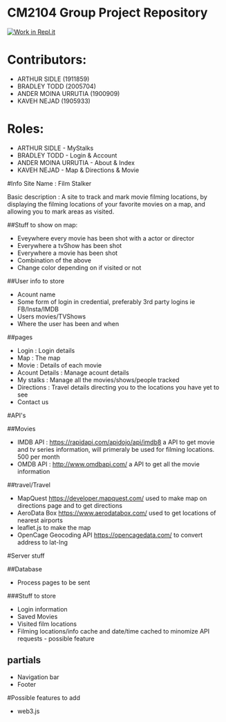 # CM2104 Group Project Repository

[![Work in Repl.it](https://classroom.github.com/assets/work-in-replit-14baed9a392b3a25080506f3b7b6d57f295ec2978f6f33ec97e36a161684cbe9.svg)](https://classroom.github.com/online_ide?assignment_repo_id=306342&assignment_repo_type=GroupAssignmentRepo)


<h1>Contributors:</h1>
<ul>
  <li>ARTHUR SIDLE (1911859)</li>
  <li>BRADLEY TODD (2005704)</li>
  <li>ANDER MOINA URRUTIA (1900909)</li>
  <li>KAVEH NEJAD (1905933)</li>
</ul>

<h1>Roles:</h1>
<ul>
  <li>ARTHUR SIDLE - MyStalks</li>
  <li>BRADLEY TODD - Login & Account</li>
  <li>ANDER MOINA URRUTIA - About & Index</li>
  <li>KAVEH NEJAD - Map & Directions & Movie</li>
</ul>


#Info
Site Name : Film Stalker

Basic description : A site to track and mark movie filming locations, by displaying the filming locations of your favorite movies on a map, and allowing you to mark areas as visited.

##Stuff to show on map:
- Eveywhere every movie has been shot with a actor or director
- Everywhere a tvShow has been shot
- Everywhere a movie has been shot
- Combination of the above
- Change color depending on if visited or not

##User info to store
- Acount name
- Some form of login in credential, preferably 3rd party logins ie FB/Insta/IMDB
- Users movies/TVShows
- Where the user has been and when

##pages
- Login : Login details
- Map : The map
- Movie : Details of each movie
- Acount Details : Manage acount details
- My stalks : Manage all the movies/shows/people tracked
- Directions : Travel details directing you to the locations you have yet to see
- Contact us


#API's

##Movies
- IMDB API : https://rapidapi.com/apidojo/api/imdb8   a API to get movie and tv series information, will primeraly be used for filming locations. 500 per month
- OMDB API : http://www.omdbapi.com/   a API to get all the movie information


##travel/Travel
- MapQuest https://developer.mapquest.com/ used to make map on directions page and to get directions
- AeroData Box https://www.aerodatabox.com/  used to get locations of nearest airports
- leaflet.js     to make the map
- OpenCage Geocoding API     https://opencagedata.com/     to convert address to lat-lng


#Server stuff

##Database

- Process pages to be sent

###Stuff to store
- Login information
- Saved Movies
- Visited film locations
- Filming locations/info cache and date/time cached to minomize API requests   - possible feature

## partials
- Navigation bar
- Footer




#Possible features to add
- web3.js

